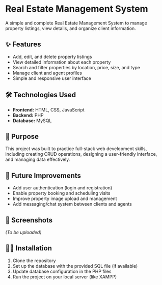 # Real Estate Management System

A simple and complete Real Estate Management System to manage property listings, view details, and organize client information.

## ✨ Features
- Add, edit, and delete property listings
- View detailed information about each property
- Search and filter properties by location, price, size, and type
- Manage client and agent profiles
- Simple and responsive user interface

## 🛠 Technologies Used
- **Frontend:** HTML, CSS, JavaScript
- **Backend:** PHP
- **Database:** MySQL

## 🎯 Purpose
This project was built to practice full-stack web development skills, including creating CRUD operations, designing a user-friendly interface, and managing data effectively.

## 🚀 Future Improvements
- Add user authentication (login and registration)
- Enable property booking and scheduling visits
- Improve property image upload and management
- Add messaging/chat system between clients and agents

## 📸 Screenshots
*(To be uploaded)*

## 🧑‍💻 Installation
1. Clone the repository
2. Set up the database with the provided SQL file (if available)
3. Update database configuration in the PHP files
4. Run the project on your local server (like XAMPP)

